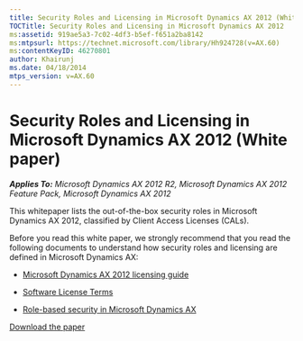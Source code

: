 ```yaml
---
title: Security Roles and Licensing in Microsoft Dynamics AX 2012 (White paper)
TOCTitle: Security Roles and Licensing in Microsoft Dynamics AX 2012
ms:assetid: 919ae5a3-7c02-4df3-b5ef-f651a2ba8142
ms:mtpsurl: https://technet.microsoft.com/library/Hh924728(v=AX.60)
ms:contentKeyID: 46270801
author: Khairunj
ms.date: 04/18/2014
mtps_version: v=AX.60
---
```


# Security Roles and Licensing in Microsoft Dynamics AX 2012 (White paper) 


_**Applies To:** Microsoft Dynamics AX 2012 R2, Microsoft Dynamics AX 2012 Feature Pack, Microsoft Dynamics AX 2012_

This whitepaper lists the out-of-the-box security roles in Microsoft Dynamics AX 2012, classified by Client Access Licenses (CALs).

Before you read this white paper, we strongly recommend that you read the following documents to understand how security roles and licensing are defined in Microsoft Dynamics AX:

  - [Microsoft Dynamics AX 2012 licensing guide](http://go.microsoft.com/fwlink/?linkid=228374)

  - [Software License Terms](http://go.microsoft.com/fwlink/?linkid=228377)

  - [Role-based security in Microsoft Dynamics AX](role-based-security-in-microsoft-dynamics-ax.md)

[Download the paper](http://go.microsoft.com/fwlink/?linkid=228370)

  


